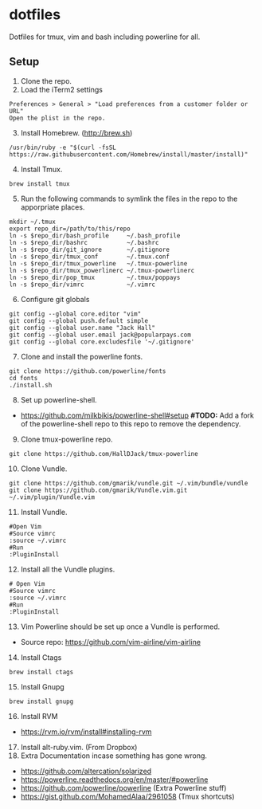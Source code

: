 # dotfiles
Dotfiles for tmux, vim and bash including powerline for all.

## Setup
1. Clone the repo.
2. Load the iTerm2 settings

  ```
  Preferences > General > "Load preferences from a customer folder or URL"
  Open the plist in the repo.
  ```
3. Install Homebrew. (http://brew.sh)

  ```
  /usr/bin/ruby -e "$(curl -fsSL https://raw.githubusercontent.com/Homebrew/install/master/install)"
  ```
4. Install Tmux.

  ```
  brew install tmux
  ```
5. Run the following commands to symlink the files in the repo to the apporpriate places.

  ```
  mkdir ~/.tmux
  export repo_dir=/path/to/this/repo
  ln -s $repo_dir/bash_profile     ~/.bash_profile
  ln -s $repo_dir/bashrc           ~/.bashrc
  ln -s $repo_dir/git_ignore       ~/.gitignore
  ln -s $repo_dir/tmux_conf        ~/.tmux.conf
  ln -s $repo_dir/tmux_powerline   ~/.tmux-powerline
  ln -s $repo_dir/tmux_powerlinerc ~/.tmux-powerlinerc
  ln -s $repo_dir/pop_tmux         ~/.tmux/poppays
  ln -s $repo_dir/vimrc            ~/.vimrc
  ```
6. Configure git globals

  ```
  git config --global core.editor "vim"
  git config --global push.default simple
  git config --global user.name "Jack Hall"
  git config --global user.email jack@popularpays.com
  git config --global core.excludesfile '~/.gitignore'
  ```
7. Clone and install the powerline fonts.

  ```
  git clone https://github.com/powerline/fonts
  cd fonts
  ./install.sh
  ```
8. Set up powerline-shell.
  - https://github.com/milkbikis/powerline-shell#setup **#TODO:** Add a fork of the powerline-shell repo to this repo to remove the dependency.
9. Clone tmux-powerline repo.

  ```
  git clone https://github.com/HallDJack/tmux-powerline
  ```
10. Clone Vundle.

  ```
  git clone https://github.com/gmarik/vundle.git ~/.vim/bundle/vundle
  git clone https://github.com/gmarik/Vundle.vim.git ~/.vim/plugin/Vundle.vim
  ```
11. Install Vundle.

  ```
  #Open Vim
  #Source vimrc
  :source ~/.vimrc
  #Run
  :PluginInstall
  ```
12. Install all the Vundle plugins.

  ```vim
  # Open Vim
  #Source vimrc
  :source ~/.vimrc
  #Run
  :PluginInstall
  ```
13. Vim Powerline should be set up once a Vundle is performed.
  - Source repo: https://github.com/vim-airline/vim-airline
14. Install Ctags
  ```
  brew install ctags
  ```
15. Install Gnupg

  ```
  brew install gnupg
  ```
16. Install RVM
  - https://rvm.io/rvm/install#installing-rvm
17. Install alt-ruby.vim. (From Dropbox)
18. Extra Documentation incase something has gone wrong.
  - https://github.com/altercation/solarized
  - https://powerline.readthedocs.org/en/master/#powerline
  - https://github.com/powerline/powerline (Extra Powerline stuff)
  - https://gist.github.com/MohamedAlaa/2961058 (Tmux shortcuts)
